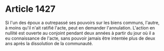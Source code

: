 # Article 1427

Si l'un des époux a outrepassé ses pouvoirs sur les biens communs, l'autre, à moins qu'il n'ait ratifié l'acte, peut en demander l'annulation.   L'action en nullité est ouverte au conjoint pendant deux années à partir du jour où il a eu connaissance de l'acte, sans pouvoir jamais être intentée plus de deux ans après la dissolution de la communauté.